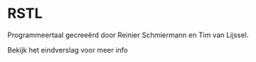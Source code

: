 # RSTL
Programmeertaal gecreeërd door Reinier Schmiermann en Tim van Lijssel.

Bekijk het eindverslag voor meer info
